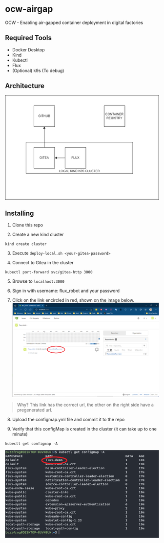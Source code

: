 # ocw-airgap
OCW - Enabling air-gapped container deployment in digital factories

## Required Tools
* Docker Desktop
* Kind
* Kubectl
* Flux
* (Optional) k9s (To debug)

## Architecture
![Architecture](assets/architecture.drawio.png)
## Installing 

1. Clone this repo

2. Create a new kind cluster
```
kind create cluster
```
3. Execute `deploy-local.sh <your-gitea-password>`

4. Connect to Gitea in the cluster
```
kubectl port-forward svc/gitea-http 3000
```

5. Browse to `localhost:3000`

6. Sign in with username: flux_robot and your password

7. Click on the link encircled in red, shown on the image below.
![gitea](assets/gitea-1.png)
> Why? This link has the correct url, the other on the right side have a pregenerated url.

8. Upload the configmap.yml file and commit it to the repo

9. Verify that this configMap is created in the cluster (it can take up to one minute)
```
kubectl get configmap -A
```
![configmap](assets/configmap.png)